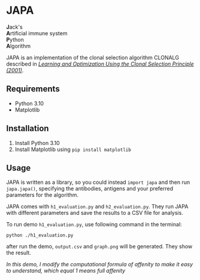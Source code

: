 # JAPA

**J**ack's  
**A**rtificial immune system  
**P**ython  
**A**lgorithm

JAPA is an implementation of the clonal selection algorithm CLONALG described in [*Learning and Optimization Using the Clonal Selection Principle (2001)*](http://www.dca.fee.unicamp.br/~vonzuben/research/lnunes_dout/artigos/ieee_tec01.pdf).

## Requirements
- Python 3.10
- Matplotlib

## Installation

1. Install Python 3.10
2. Install Matplotlib using `pip install matplotlib`

## Usage
JAPA is written as a library, so you could instead `import japa` and then run `japa.japa()`, specifying the antibodies, antigens and your preferred parameters for the algorithm.

JAPA comes with `h1_evaluation.py` and `h2_evaluation.py`. They run JAPA with different parameters and save the results to a CSV file for analysis. 

To run demo `h1_evaluation.py`, use following command in the terminal:

`python ./h1_evaluation.py`

after run the demo, `output.csv` and `graph.png` will be generated. They show the result.

*In this demo, I modify the computational formula of affenity to make it easy to understand, which equal 1 means full affenity*

